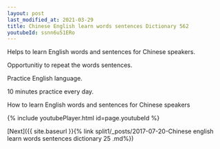 ```yaml
---
layout: post
last_modified_at: 2021-03-29
title: Chinese English learn words sentences Dictionary 562 
youtubeId: ssnn6u51ERo
---
```

 
 
Helps to learn English words and sentences for Chinese speakers.

Opportunitiy to repeat the words sentences. 

Practice English language. 
 
10 minutes practice every day. 
 
How to learn English words and sentences for Chinese speakers 
 
{% include youtubePlayer.html id=page.youtubeId %}
 
 
[Next]({{ site.baseurl }}{% link  split1/_posts/2017-07-20-Chinese english learn words sentences dictionary 25 .md%})
 
